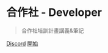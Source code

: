 # 合作社 - Developer

> 合作社培訓計畫講義&筆記

[Discord](https://discord.gg/NW49YbJjuv)
[開始](developer/introduction.md)